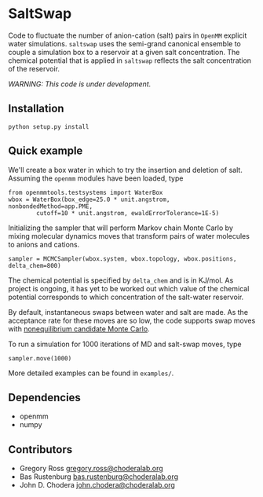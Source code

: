 # SaltSwap
Code to fluctuate the number of anion-cation (salt) pairs in `OpenMM` explicit water simulations. 
`saltswap` uses the semi-grand canonical ensemble to couple a simulation box to a 
reservoir at a given salt concentration. The chemical potential that is applied in 
`saltswap` reflects the salt concentration of the reservoir. 

*WARNING: This code is under development.*

## Installation
```
python setup.py install 
```


## Quick example
We'll create a box water in which to try the insertion and deletion of salt. Assuming
the `openmm` modules have been loaded, type

```
from openmmtools.testsystems import WaterBox
wbox = WaterBox(box_edge=25.0 * unit.angstrom, nonbondedMethod=app.PME,
        cutoff=10 * unit.angstrom, ewaldErrorTolerance=1E-5)
```

Initializing the sampler that will perform Markov chain Monte Carlo by mixing
molecular dynamics moves that transform pairs of water molecules to anions and cations.

```
sampler = MCMCSampler(wbox.system, wbox.topology, wbox.positions, delta_chem=800)
```                      

The chemical potential is specified by `delta_chem` and is in KJ/mol. As project is ongoing, it has yet to be
worked out which value of the chemical potential corresponds to which concentration of the salt-water reservoir.

By default, instantaneous swaps between water and salt are made. As the acceptance rate for these moves are so 
low, the code supports swap moves with [nonequilibrium candidate Monte Carlo](https://arxiv.org/abs/1105.2278).

To run a simulation for 1000 iterations of MD and salt-swap moves, type

```
sampler.move(1000)
```

More detailed examples can be found in `examples/`.

## Dependencies
* openmm
* numpy

## Contributors ##
* Gregory Ross <gregory.ross@choderalab.org>
* Bas Rustenburg <bas.rustenburg@choderalab.org>
* John D. Chodera <john.chodera@choderalab.org>